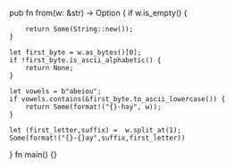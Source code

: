 pub fn from(w: &str) -> Option<String> {
    if w.is_empty() {

        return Some(String::new());
    }

    let first_byte = w.as_bytes()[0];
    if !first_byte.is_ascii_alphabetic() {
        return None;
    }

    let vowels = b"abeiou";
    if vowels.contains(&first_byte.to_ascii_lowercase()) {
        return Some(format!("{}-hay", w));
    }

    let (first_letter,suffix) =  w.split_at(1);
    Some(format!("{}-{}ay",suffix,first_letter))
}
fn main() {} 

